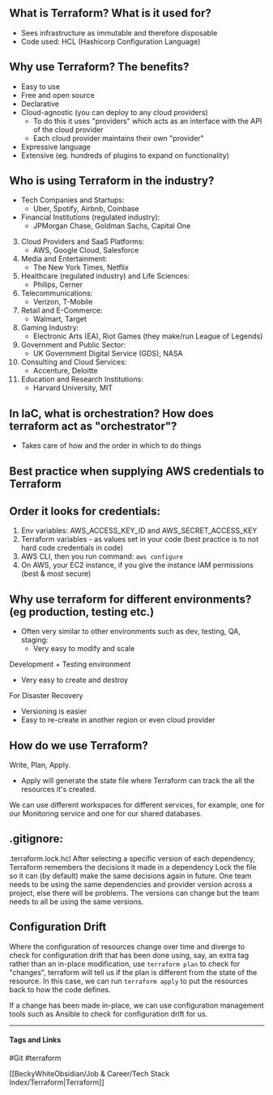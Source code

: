 ## What is Terraform? What is it used for?
- Sees infrastructure as immutable and therefore disposable
- Code used: HCL (Hashicorp Configuration Language)

## Why use Terraform? The benefits?
- Easy to use
- Free and open source
- Declarative
- Cloud-agnostic (you can deploy to any cloud providers)
	- To do this it uses "providers" which acts as an interface with the API of the cloud provider
	- Each cloud provider maintains their own "provider"
- Expressive language
- Extensive (eg. hundreds of plugins to expand on functionality)

## Who is using Terraform in the industry?
- Tech Companies and Startups:
    - Uber, Spotify, Airbnb, Coinbase
- Financial Institutions (regulated industry):
    - JPMorgan Chase, Goldman Sachs, Capital One
3. Cloud Providers and SaaS Platforms:
    - AWS, Google Cloud, Salesforce
4. Media and Entertainment:
    - The New York Times, Netflix
5. Healthcare (regulated industry) and Life Sciences:
    - Philips, Cerner
6. Telecommunications:
    - Verizon, T-Mobile
7. Retail and E-Commerce:
    - Walmart, Target
8. Gaming Industry:
    - Electronic Arts (EA), Riot Games (they make/run League of Legends)
9. Government and Public Sector:
    - UK Government Digital Service (GDS), NASA
10. Consulting and Cloud Services:
    - Accenture, Deloitte
11. Education and Research Institutions:
    - Harvard University, MIT

## In IaC, what is orchestration? How does terraform act as "orchestrator"?
- Takes care of how and the order in which to do things

## Best practice when supplying AWS credentials to Terraform


## Order it looks for credentials:
1. Env variables: AWS_ACCESS_KEY_ID and AWS_SECRET_ACCESS_KEY
2. Terraform variables - as values set in your code (best practice is to not hard code credentials in code)
3. AWS CLI, then you run command: `aws configure`
4. On AWS, your EC2 instance, if you give the instance IAM permissions (best & most secure)

## Why use terraform for different environments? (eg production, testing etc.)
- Often very similar to other environments such as dev, testing, QA, staging:
	- Very easy to modify and scale

Development + Testing environment
- Very easy to create and destroy

For Disaster Recovery
- Versioning is easier
- Easy to re-create in another region or even cloud provider

## How do we use Terraform?
Write, Plan, Apply.
- Apply will generate the state file where Terraform can track the all the resources it's created.

We can use different workspaces for different services, for example, one for our Monitoring service and one for our shared databases. 



## .gitignore:
.terraform.lock.hcl
After selecting a specific version of each dependency, Terraform remembers the decisions it made in a dependency
Lock the file so it can (by default) make the same decisions again in future.
One team needs to be using the same dependencies and provider version across a project, else there will be problems. The versions can change but the team needs to all be using the same versions. 



## Configuration Drift

Where the configuration of resources change over time and diverge
to check for configuration drift that has been done using, say, an extra tag rather than an in-place modification, use `terraform plan` to check for "changes", terraform will tell us if the plan is different from the state of the resource. In this case, we can run `terraform apply` to put the resources back to how the code defines. 

If a change has been made in-place, we can use configuration management tools such as Ansible to check for configuration drift for us.

---
#### Tags and Links 
#Git 
#terraform

[[BeckyWhiteObsidian/Job & Career/Tech Stack Index/Terraform|Terraform]]